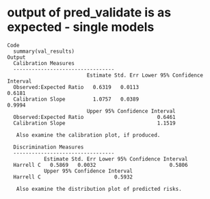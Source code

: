 # output of pred_validate is as expected - single models

    Code
      summary(val_results)
    Output
      Calibration Measures 
      --------------------------------- 
                              Estimate Std. Err Lower 95% Confidence Interval
      Observed:Expected Ratio   0.6319   0.0113                        0.6181
      Calibration Slope         1.0757   0.0389                        0.9994
                              Upper 95% Confidence Interval
      Observed:Expected Ratio                        0.6461
      Calibration Slope                              1.1519
      
       Also examine the calibration plot, if produced. 
      
      Discrimination Measures 
      --------------------------------- 
                Estimate Std. Err Lower 95% Confidence Interval
      Harrell C   0.5869   0.0032                        0.5806
                Upper 95% Confidence Interval
      Harrell C                        0.5932
      
       Also examine the distribution plot of predicted risks. 

